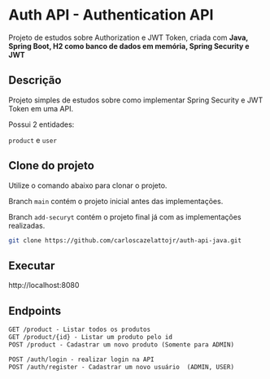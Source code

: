 # Auth API - Authentication API

Projeto de estudos sobre Authorization e JWT Token, criada com **Java, Spring Boot, H2 como banco de dados em memória, Spring Security e JWT**

 
## Descrição

Projeto simples de estudos sobre como implementar Spring Security e JWT Token em uma API.

Possui 2 entidades:

`product` e `user`


## Clone do projeto

Utilize o comando abaixo para clonar o projeto.

Branch `main` contém o projeto inicial antes das implementações.

Branch `add-securyt` contém o projeto final já com as implementações realizadas.

```bash
git clone https://github.com/carloscazelattojr/auth-api-java.git
```


## Executar

http://localhost:8080


## Endpoints

```markdown
GET /product - Listar todos os produtos
GET /product/{id} - Listar um produto pelo id
POST /product - Cadastrar um novo produto (Somente para ADMIN)

POST /auth/login - realizar login na API
POST /auth/register - Cadastrar um novo usuário  (ADMIN, USER) 
```


